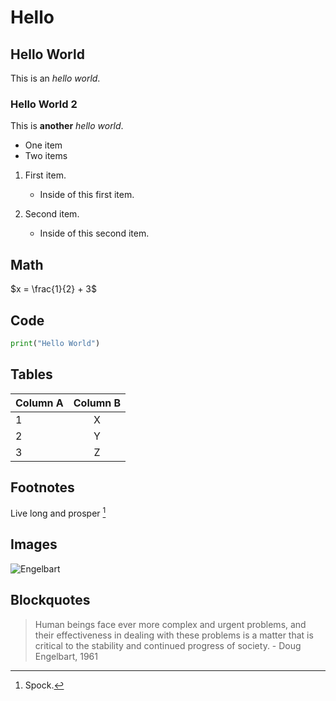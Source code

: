 # Hello

## Hello World

This is an *hello world*.

### Hello World 2

This is **another** *hello world*.

* One item
* Two items

1. First item.

   * Inside of this first item.

2. Second item.

   * Inside of this second item.

## Math

$x = \frac{1}{2} + 3$

## Code

```python
print("Hello World")
```

## Tables

| Column A | Column B |
| :------- | :------: |
| 1        | X        |
| 2        | Y        |
| 3        | Z        |

## Footnotes

Live long and prosper [^vulcan]

[^vulcan]: Spock.

## Images

![Engelbart](https://history-computer.com/ModernComputer/Basis/images/Engelbart.jpg)

## Blockquotes

> Human beings face ever more complex and urgent problems, and their effectiveness in dealing with these problems is a matter that is critical to the stability and continued progress of society. - Doug Engelbart, 1961
